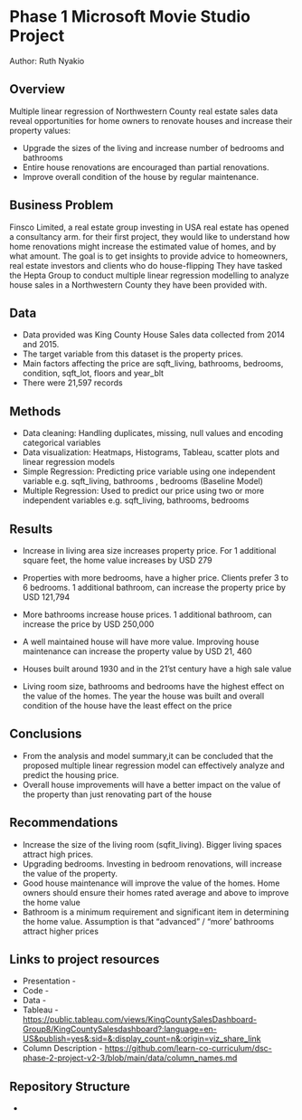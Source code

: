 # Phase 1 Microsoft Movie Studio Project
Author: Ruth Nyakio

## Overview
Multiple linear regression of Northwestern County real estate sales data reveal opportunities for home owners to renovate houses and  increase their property values:
* Upgrade the sizes of the living and increase number of bedrooms and bathrooms
* Entire house renovations are encouraged than partial renovations.
* Improve overall condition of the house by regular maintenance.

## Business Problem
Finsco Limited, a real estate group investing in USA real estate has opened a consultancy arm. for their first project, they would like to understand how home renovations might increase the estimated value of homes, and by what amount.
The goal is to get insights to provide advice to homeowners, real estate investors and clients who do house-flipping
They have tasked the Hepta Group to conduct multiple linear regression modelling to analyze house sales in a Northwestern County they have been provided with.

## Data
* Data provided was King County House Sales data collected from 2014 and 2015.
* The target variable from this dataset is the property prices.
* Main factors affecting the price are sqft_living, bathrooms, bedrooms, condition, sqft_lot, floors and year_blt
* There were 21,597 records

## Methods
* Data cleaning: Handling duplicates, missing, null values  and encoding categorical variables
* Data visualization: Heatmaps, Histograms, Tableau, scatter plots and linear regression models 
* Simple Regression: Predicting price variable using one independent variable e.g. sqft_living, bathrooms , bedrooms  (Baseline Model)
* Multiple Regression: Used to predict our price using two or more independent variables e.g. sqft_living, bathrooms, bedrooms
   
## Results
* Increase in living area size increases property price. For 1 additional square feet, the home value increases by USD 279


* Properties with more bedrooms, have a higher price. Clients prefer 3 to 6 bedrooms. 1 additional bathroom, can increase the property price by USD 121,794

* More bathrooms increase house prices. 1 additional bathroom, can increase the price by USD 250,000

* A well maintained house will have more value. Improving house maintenance can increase the property value by USD 21, 460

* Houses built around 1930 and in the 21’st century have a high sale value


* Living room size, bathrooms and bedrooms have the highest effect on the value of the homes. The year the house was built and overall condition of the house have the least effect on the price



## Conclusions
* From the analysis and model summary,it  can be concluded that the proposed multiple linear regression model can effectively analyze and predict the housing price. 
* Overall house improvements will have a better impact on the value of the property than just renovating part of the house


## Recommendations
* Increase the size of the living room (sqfit_living). Bigger living spaces attract high prices.
* Upgrading bedrooms. Investing in bedroom renovations, will  increase the value of the property.
* Good house maintenance will improve the value of the homes. Home owners should ensure their homes rated average and above to improve the home value
* Bathroom is a minimum requirement and significant item in determining the home value. Assumption is that “advanced” / “more’ bathrooms attract higher prices


## Links to project resources
* Presentation - 
* Code - 
* Data -
* Tableau - https://public.tableau.com/views/KingCountySalesDashboard-Group8/KingCountySalesdashboard?:language=en-US&publish=yes&:sid=&:display_count=n&:origin=viz_share_link
* Column Description - https://github.com/learn-co-curriculum/dsc-phase-2-project-v2-3/blob/main/data/column_names.md

## Repository Structure
* 
